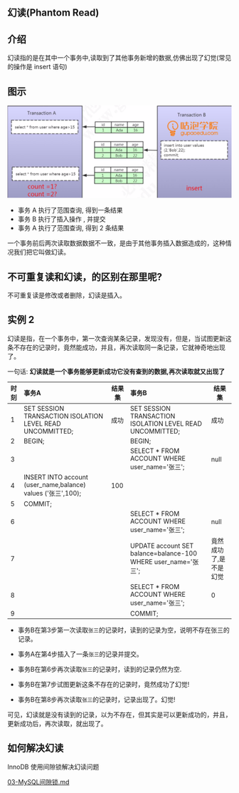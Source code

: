 ## 幻读(Phantom Read)

## 介绍

幻读指的是在其中一个事务中,读取到了其他事务新增的数据,仿佛出现了幻觉(常见的操作是 insert 语句)

## 图示

![image-20200826122003065](../../assets/image-20200826122003065.png)



- 事务 A 执行了范围查询, 得到一条结果
- 事务 B 执行了插入操作 , 并提交
- 事务 A 执行了范围查询, 得到 2 条结果

一个事务前后两次读取数据数据不一致，是由于其他事务插入数据造成的，这种情 况我们把它叫做幻读。

## 不可重复读和幻读，的区别在那里呢?

  不可重复读是修改或者删除，幻读是插入。

## 实例 2

幻读是指，在一个事务中，第一次查询某条记录，发现没有，但是，当试图更新这条不存在的记录时，竟然能成功，并且，再次读取同一条记录，它就神奇地出现了。

一句话: **幻读就是一个事务能够更新成功它没有查到的数据,再次读取就又出现了**

| 时刻 | 事务A                                                        | 结果集 | 事务B                                                        | 结果集                |
| :--- | :----------------------------------------------------------- | ------ | :----------------------------------------------------------- | --------------------- |
| 1    | SET SESSION TRANSACTION ISOLATION LEVEL READ UNCOMMITTED;    | 成功   | SET SESSION TRANSACTION ISOLATION LEVEL READ UNCOMMITTED;    | 成功                  |
| 2    | BEGIN;                                                       |        | BEGIN;                                                       |                       |
| 3    |                                                              |        | SELECT * FROM ACCOUNT WHERE user_name='张三';                | null                  |
| 4    | INSERT INTO account (user_name,balance) values ('张三',100); | 100    |                                                              |                       |
| 5    | COMMIT;                                                      |        |                                                              |                       |
| 6    |                                                              |        | SELECT * FROM ACCOUNT WHERE user_name='张三';                | null                  |
| 7    |                                                              |        | UPDATE account SET balance=balance-100 WHERE user_name='张三'; | 竟然成功了,是不是幻觉 |
| 8    |                                                              |        | SELECT * FROM ACCOUNT WHERE user_name='张三';                | 0                     |
| 9    |                                                              |        | COMMIT;                                                      |                       |

- 事务B在第3步第一次读取`张三`的记录时，读到的记录为空，说明不存在张三的记录。

- 事务A在第4步插入了一条`张三`的记录并提交。
- 事务B在第6步再次读取`张三`的记录时，读到的记录仍然为空.
- 事务B在第7步试图更新这条不存在的记录时，竟然成功了幻觉!
- 事务B在第8步再次读取`张三`的记录时，记录出现了。幻觉!

可见，幻读就是没有读到的记录，以为不存在，但其实是可以更新成功的，并且，更新成功后，再次读取，就出现了。

## 如何解决幻读

InnoDB 使用间隙锁解决幻读问题

 [03-MySQL间隙锁.md](../../13-persistence/01-MySQL/03-事务和锁/03-MySQL间隙锁.md) 